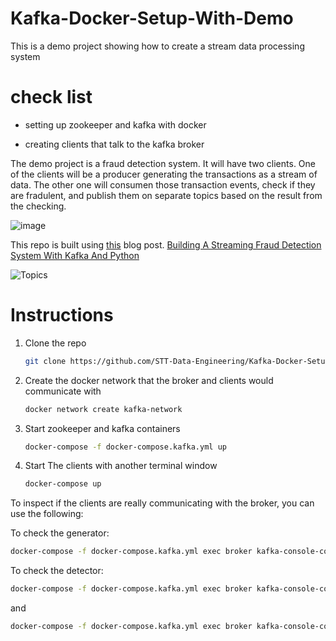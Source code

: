 # Kafka-Docker-Setup-With-Demo
This is a demo project showing how to create a stream data processing system

# check list

- setting up zookeeper and kafka with docker 

- creating clients that talk to the kafka broker

The demo project is a fraud detection system. It will have two clients.
One of the clients will be a producer generating the transactions as a stream of data.
The other one will consumen those transaction events, check if they are fradulent, and publish them on separate topics based on the result from the checking.

![image](https://user-images.githubusercontent.com/39389971/177281929-47bb7e5b-de9d-41f5-a316-ee338fa3f11e.png)

This repo is built using [this](https://dev.to/florimondmanca/breaking-news-everything-is-an-event-streams-kafka-and-you-2n9j)  blog post. 
[Building A Streaming Fraud Detection System With Kafka And Python](https://dev.to/florimondmanca/breaking-news-everything-is-an-event-streams-kafka-and-you-2n9j)

![Topics](https://res.cloudinary.com/practicaldev/image/fetch/s--gkM6dgTn--/c_limit%2Cf_auto%2Cfl_progressive%2Cq_auto%2Cw_880/https://florimondmanca-personal-website.s3.amazonaws.com/media/markdownx/288f76de-ccdb-4be3-83d8-672e0f9dd326.png)
# Instructions

1. Clone the repo
   ```bash
   git clone https://github.com/STT-Data-Engineering/Kafka-Docker-Setup-With-Demo.git
   ```
2. Create the docker network that the broker and clients would communicate with
   ```bash
   docker network create kafka-network
   ```
3. Start zookeeper and kafka containers
   ```bash
   docker-compose -f docker-compose.kafka.yml up
   ```
4. Start The clients with another terminal window
   ```bash
   docker-compose up
   ```

To inspect if the clients are really communicating with the broker, you can use the following:

To check the generator:
```bash
docker-compose -f docker-compose.kafka.yml exec broker kafka-console-consumer --bootstrap-server localhost:9092 --topic queueing.transactions --from-beginning
```

To check the detector:
```bash
docker-compose -f docker-compose.kafka.yml exec broker kafka-console-consumer --bootstrap-server localhost:9092 --topic streaming.transactions.legit
```

and

```bash
docker-compose -f docker-compose.kafka.yml exec broker kafka-console-consumer --bootstrap-server localhost:9092 --topic streaming.transactions.fraud
```